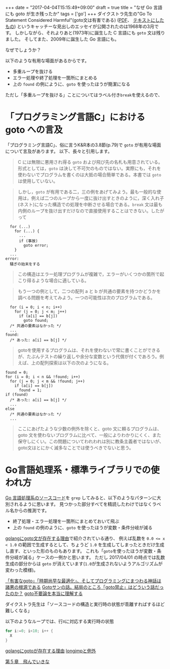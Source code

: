 +++
date = "2017-04-04T15:15:49+09:00"
draft = true
title = "なぜ Go 言語にも goto が生き残ったか"
tags = ['go']
+++
ダイクストラ先生の"Go To Statement Considered Harmful"(goto文は有害である)
([PDF](http://homepages.cwi.nl/~storm/teaching/reader/Dijkstra68.pdf)、
[テキストにしたもの](http://www.u.arizona.edu/~rubinson/copyright_violations/Go_To_Considered_Harmful.html))
というキャッチーな見出しのエッセイが公開されたのは1968年の3月です。
しかしながら、それよりあと(1973年)に誕生した C 言語にも `goto` 文は残りました。
そしてまた、2009年に誕生した Go 言語にも。

なぜでしょうか？

以下のような有用な場面があるからです。

- 多重ループを抜ける
- エラー処理や終了処理を一箇所にまとめる
- 上の `found` の例にように、`goto` を使ったほうが簡潔になる

ただし「多重ループを抜ける」ことについてはラベル付き`break`を使えるので、

<!--more-->

# 「プログラミング言語C」における goto への言及

「プログラミング言語C」、俗に言うK&R本の3.8節(p.79)で `goto` が有用な場面について言及があります。
以下、長々と引用します。

> C には無限に悪用され得る `goto` および飛び先の名札も用意されている。形式としては，`goto` は決して不可欠のものではない。実際にも，それを使わないでプログラムを書くのは大抵の場合簡単である。本書では `goto` は使用していない。

> しかし，`goto` が有用である二，三の例をあげてみよう。最も一般的な使用は，例えば二つのループから一度に抜け出すときのように，深く入れ子(ネスト)になった構造での処理を中断させる場合である。`break` 文は最も内側のループを抜け出すだけなので直接使用することはできない。したがって

```
  for (...)
    for (...) {
      ...
      if (事故)
        goto error;
    }
  ...
error:
  騒ぎの始末をする
```

> この構造はエラー処理プログラムが複雑で，エラーがいくつかの箇所で起こり得るような場合に適している。

> もう一つの例として，二つの配列 a と b が共通の要素を持つかどうかを調べる問題を考えてみよう。一つの可能性は次のプログラムである。

```
  for (i = 0; i < n; i++)
    for (j = 0; j < m; j++)
      if (a[i] == b[j])
        goto found;
  /* 共通の要素はなかった */
  ...
found:
  /* あった: a[i] == b[j] */
```

> gotoを使用するプログラムは、それを使わないで常に書くことができるが、たぶんテストの繰り返しや余分な変数という代償が付くであろう。例えば、上の配列探索は以下の次のようになる。

```
found = 0;
for (i = 0; i < n && !found; i++)
  for (j = 0; j < m && !found; j++)
    if (a[i] == b[j])
      found = 1;
if (found)
  /* あった: a[i] == b[j] */
  ...
else
  /* 共通の要素はなかった */
  ...
```

> ここにあげたような少数の例外を除くと、goto 文に頼るプログラムは、goto 文を使わないプログラムに比べて、一般によりわかりにくく、また保守しにくい。この問題についてわれわれは別に教条主義者ではないが、goto文はとにかく滅多なことでは使うべきでないと思う。

# Go言語処理系・標準ライブラリでの使われ方

[Go 言語処理系のソースコード](https://github.com/golang/go)を `grep` してみると、以下のようなパターンに大別されるように思います。
見つかった部分すべてを精読したわけではなくラベル名からの推測です。

- 終了処理・エラー処理を一箇所にまとめておいて飛ぶ
- 上の `found` の例のように、`goto` を使ったほうが変数・条件分岐が減る

[golangにgoto文が存在する理由](http://qiita.com/weloan/items/29018c8d0049abbe6199)で紹介されている通り、
例えば乱数を `0.0 <= x < 1.0` の範囲で生成するとして、ちょうど `1.0` を生成してしまったときだけ生成し直す、といった形のものもあります。
これも「`goto`を使ったほうが変数・条件分岐が減る」ケースの一例かと思います。
ただし 2017/04/01 の時点では乱数生成の部分からは `goto` が消えています(`1.0`が生成されないようアルゴリズムが変わった模様)。

[「有害なgoto」「時期尚早な最適化」、そしてプログラミングにまつわる神話は諸悪の根源である](http://postd.cc/programming-myths/)
[Gotoサンの話。結局のところ「goto禁止」はどういう話だったのか？](http://d.hatena.ne.jp/eel3/20150221/1424445453)
[goto不要論を本当に理解する](https://www.wizforest.com/diary/130220.html)

ダイクストラ先生は「ソースコードの構造と実行時の状態が乖離すればするほど難しくなる」

以下のようなループでは、行`X`に対応する実行時の状態

```go
for i:=0; i<10; i++ {
  X
}
```

[golangにgotoが存在する理由](http://qiita.com/weloan/items/29018c8d0049abbe6199)
[longjmpと例外](http://www.nurs.or.jp/~sug/soft/super/longjmp.htm#sec1)

[第５章　飛んでいきな](http://www7b.biglobe.ne.jp/~robe/cpphtml/html03/cpp03005.html)
